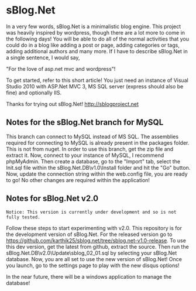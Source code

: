 # sBlog.Net

In a very few words, sBlog.Net is a minimalistic blog engine. This project was heavily inspired by wordpress, though there are a lot more to 
come in the following days! You will be able to do all of the normal activities that you could do in a blog like adding a post or page, 
adding categories or tags, adding additional authors and many more. If I have to describe sBlog.Net in a single sentence, I would say,

"For the love of asp.net mvc and wordpress"!

To get started, refer to this short article! You just need an instance of Visual Studio 2010 with ASP.Net MVC 3, MS SQL server (express 
should also be fine) and optionally IIS.

Thanks for trying out sBlog.Net!
http://sblogproject.net

## Notes for the sBlog.Net branch for MySQL

This branch can connect to MySQL instead of MS SQL. The assemblies required for connecting to MySQL is already 
present in the packages folder. This is not from nuget. In order to use this branch, get the zip file and extract it.
Now, connect to your instance of MySQL, I recommend phpMyAdmin. Then create a database, go to the "Import" tab, select
the Init.sql file within the sBlog.Net.DB\v1.0\Install folder and hit the "Go" button. Now, update the connection string
within the web.config file, you are ready to go! No other changes are required within the application!

## Notes for sBlog.Net v2.0

```text
Notice: This version is currently under development and so is not fully tested.
```

Follow these steps to start experimenting with v2.0. This repository is for the development version of sBlog.Net.
For the released version go to https://github.com/karthik25/sblog.net/tree/sblog.net-v1.0-release.
To use this dev version, get the latest from github, extract the source. Then run the sBlog.Net.DB\v2.0\Update\sblog_02_01.sql 
by selecting your sBlog.Net database. Now, you are all set to use the new version of sBlog.Net! Once you launch, go to the 
settings page to play with the new disqus options!

In the near future, there will be a windows application to manage the database!
